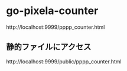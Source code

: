 # go-pixela-counter


http://localhost:9999/pppp_counter.html

## 静的ファイルにアクセス

http://localhost:9999/public/pppp_counter.html
